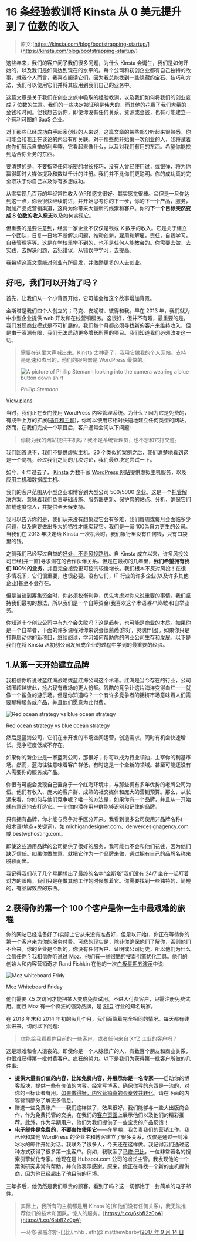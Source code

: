 # 16 条经验教训将 Kinsta 从 0 美元提升到 7 位数的收入

> 原文:[https://kinsta.com/blog/bootstrapping-startup/](https://kinsta.com/blog/bootstrapping-startup/)

这些年来，我们的客户问了我们很多问题，为什么 Kinsta 会诞生，我们是如何开始的，以及我们是如何达到现在的水平的。每个公司和初创企业都有自己独特的故事，就我个人而言，我喜欢阅读它们，因为我总能找到一些隐藏的宝石、技巧和方法，我们可以使用它们并将其应用到我们自己的业务中。

这篇文章是关于我们在创业之旅中吸取的经验教训，以及我们如何将我们的创业变成 7 位数的生意。我们的一些决定被证明是伟大的，而其他的花费了我们大量的金钱和时间。但我想告诉你，即使你没有任何关系、资源或金钱，也有可能建立一个有利可图的 SaaS 企业。

对于那些已经成功白手起家创业的人来说，这篇文章的某些部分听起来很熟悉，你可能会和我正在谈论的内容有所关联。对于那些想开始第一次创业的人，我将试着向你们展示自举的利与弊，它看起来像什么，以及对我们有用的东西。希望你能找到适合你业务的东西。

要清楚的是，不要指望任何秘密的增长技巧，没有人曾经使用过，或银弹，将为你赢得即时大媒体提及和数以千计的注册。我们并不比你们更聪明。你的成功真的完全取决于你自己以及你有多想成功。

从零实现几百万的年经常性收入(ARR)感觉很好。其实感觉很棒。😉但是一旦你达到这一点，你会很快继续前进，并开始思考你的下一步，你的下一个产品，服务，附加产品或营销渠道，这将为你带来大量新的线索和客户。你的**下一个目标突然变成 8 位数的收入标志**以及如何实现它。

但重要的是要注意到，经营一家企业不仅仅是钱或 X 数字的收入。它是关于建立一个团队，日复一日地不断解决问题，推动创新，雇用和解雇，责任，自我学习，自我管理等等。这是在学校里学不到的，也不是任何人能教会的。你需要去做，去实践，去解决问题，去犯错误，从错误中学习，去提高。

我希望这篇文章能对创业有所启发，并激励更多的人去创业。

## 好吧，我们可以开始了吗？

首先，让我们从一个小背景开始，它可能会给这个故事增加背景。

金斯塔是我们四个人创立的；马克、安妮塔、彼得和我。早在 2013 年，我们就为中小型企业提供 web 开发和在线营销服务。这很好，但并不有趣，最重要的是，我们发现商业模式是不可扩展的。我们每个月都必须寻找新的客户来维持收入，但是由于资源有限，我们无法启动更多增长所需的项目。我们知道我们必须改变这一切。

<link rel="stylesheet" href="https://kinsta.com/wp-content/themes/kinsta/dist/components/ctas/cta-mini.css?ver=2e932b8aba3918bfb818">



> 需要在这里大声喊出来。Kinsta 太神奇了，我用它做我的个人网站。支持是迅速和杰出的，他们的服务器是 WordPress 最快的。
> 
> <footer class="wp-block-kinsta-client-quote__footer">
> 
> ![A picture of Phillip Stemann looking into the camera wearing a blue button down shirt](img/12b77bdcd297e9bf069df2f3413ad833.png)
> 
> <cite class="wp-block-kinsta-client-quote__cite">Phillip Stemann</cite></footer>

[View plans](https://kinsta.com/plans/)

当时，我们正在专门使用 WordPress 内容管理系统。为什么？因为它是免费的，有成千上万的扩展([插件和主题](https://kinsta.com/best-wordpress-plugins/))，你可以使用它相对快速地建立任何类型的网站。然而，在我们完成一个项目后，客户通常会问以下问题:

> 你能为我的网站提供主机吗？我不是系统管理员，也不想和它打交道。

我们回答说不，我们不提供虚拟主机。20 个类似的案例之后，我们清楚地看到这是一个商机，经过我们之间的几次讨论，我们最终决定尝试一下。

如今，4 年过去了， [Kinsta](https://kinsta.com) 为数千家 [WordPress 网站](https://kinsta.com/blog/why-use-wordpress/)提供虚拟主机服务，以及[应用主机](https://kinsta.com/application-hosting/)和[数据库主机](https://kinsta.com/database-hosting/)。

我们的客户范围从小型企业和博客到大型公司 500/5000 企业。这是一个[托管解决方案](https://kinsta.com/blog/managed-wordpress-hosting)，意味着我们负责基础设施、服务器更新、保护您的站点、分析，确保它们加载速度惊人，并提供全天候支持。

我可以告诉你的是，我们从来没有想象过它会有多难，我们每周或每月会面临多少问题，以及需要做出多大的牺牲才能实现它。我们是一家 100%自力更生的公司。当我们在 2013 年决定给 Kinsta 一次机会时，我们银行里没有任何钱，只有口袋里的钱。

之前我们已经写过自举的[好处，不走风投路线](https://kinsta.com/blog/vc-route/)。自 Kinsta 成立以来，许多风投公司已经(并一直)寻求潜在的合作伙伴关系。但是在最初的几年里，**我们希望拥有我们 100%的业务**，并且完全接受更可控的较慢增长。我们根本不反对风投！在很多情况下，它们很重要，也很必要。没有它们，IT 行业的许多企业(以及许多其他企业)甚至不会存在。

但是当谈到筹集资金时，你必须权衡利弊，优先考虑对你来说重要的事情。我们坚持我们最初的想法，所以我们是一个自筹资金(我喜欢这个术语*客户资助*)和自举业务。

你知道十个创业公司中有九个会失败吗？这是趋势，也可能是商业的本质。如果你是一个自举者，下面的许多课程对你来说会很熟悉(你好，灵魂伴侣)。如果你只是打算启动你的新项目，继续阅读，学习如何帮助你的创业公司生存和发展。以下是我们在将 Kinsta 从初创公司发展成企业的过程中学到的最重要的经验。

## 1.从第一天开始建立品牌

我相信你听说过蓝红海战略或蓝红海公司这个术语。红海是当今存在的行业，公司试图超越彼此，抢占现有市场的更大份额。残酷的竞争让这片海洋变得血红——就像一个鲨鱼的游乐场。但是你知道吗？一个有许多竞争者的拥挤市场意味着人们需要那种服务或产品，并且他们愿意为此付费。

![Red ocean strategy vs blue ocean strategy](img/4b6434d181701751fa369cd47f1cac02.png)

Red ocean strategy vs blue ocean strategy



然后是蓝海公司，它们在未开发的市场空间运营，创造需求，同时有机会快速增长。竞争程度低或不存在。

如果你的新企业是一家蓝海公司，那很好；你可以成为行业领袖，主宰你的利基市场。然而，蓝海往往意味着客户群低，有时这是一个全新的领域。甚至可能还没有人需要你的服务或产品。

你很有可能会发现自己置身于一个红海环境中，与那些拥有多年优势的老牌公司为伍。他们有收入、庞大的客户群、成熟的社交媒体和庞大的营销预算。那么，从长远来看，你如何与他们竞争呢？唯一的方法是，如果你有一个品牌，并且从一开始就有意识地去打造它。一个你的潜在用户群能够识别和记住的品牌。

只有拥有品牌，你才能与竞争对手区分开来。我看到很多公司使用非品牌名称(一般术语/地点+关键词)，如 michigandesigner.com、denverdesignagency.com 或 bestwphosting.com。

即使这些通用品牌的公司提供了很好的服务，我可能也不会和他们花钱，因为他们缺乏信任。如果你做生意，就把它作为一个品牌来做，通过拥有自己的品牌名称来脱颖而出。

我记得我们花了几个星期想出了最终的名字“金斯塔”我们没有 24/7 坐在一起盯着对方的眼睛，我们只是在做其他工作的时候想着它。你需要找到一些独特的，简短的，有品牌效应的东西。

## 2.获得你的第一个 100 个客户是你一生中最艰难的旅程

你的网站已经准备好了(实际上它从来没有准备好，但足以开始)，你正在等待你的第一个客户来为你的服务付费。可悲的现实是，除非你确保他们了解你，否则他们不会来。你的企业是全新的，你没有任何客户、证明或公司历史，所以他们为什么会信任你？我相信你听说过 Moz，他们有一些很酷的搜索引擎优化工具。他们的创始人和内容营销奇才 Rand Fishkin 在他的一次[白板星期五演示](https://moz.com/blog/the-greatest-misconception-in-content-marketing-whiteboard-friday)中说:

![Moz whiteboard Fridy](img/d675193d9f0ebf2f3c38f06f5799baa9.png)

Moz Whiteboard Friday



他们需要 7.5 次访问才能把某人变成免费试用。不进入付费客户，只需注册免费试用。而且 Moz 有一个疯狂的强势品牌，是 [SEO](https://kinsta.com/blog/what-does-seo-stand-for/) 行业的知名玩家。

在 2013 年末和 2014 年初的头几个月，我们面临着完全相同的情况。每天都有线索进来，询问以下问题:

> 你能给我看看你目前的一些客户，或者任何来自 XYZ 工业的客户吗？

这是艰难和令人沮丧的。即使你是一个人脉很广的人，有数百个朋友和商业关系，也很难获得第一批付费客户。疯狂的努力。以下是我们为获得第一批客户所做的几件事:

*   **提供大量有价值的内容，比如免费内容，并展示你是一名专家**——启动你的博客版块，提供一些有价值的内容。经常写博客，确保你写的东西是一流的，对你的目标读者有用。[如果做得好，内容营销真的会奏效并转化](https://kinsta.com/learn/content-marketing/)。请在下面的内容营销部分了解更多信息。
*   赠送一些免费账户——我们这样做了，效果很好。我们能够与一些大出版商合作，作为免费托管的交换，在我们的[客户页面](https://kinsta.com/clients/)上展示他们以及他们的精彩推荐。此外，作为早期用户，他们为我们提供了一些宝贵的产品反馈！
*   **电子邮件是免费的，不要害怕使用它**——在早期，我负责我们的营销工作。我已经和其他 WordPress 的企业主和博客建立了很多关系，仅仅是通过一封冷冰冰的邮件开始对话。我联系了很多人，今天还在这样做。我记得我们通过这种方式获得了很多第一批客户。例如，我联系了[马修·巴比](https://www.matthewbarby.com/)，一位非常著名的搜索引擎优化专家。他现在是 Hubspot.com 公司的增长主管。我发现他的一个案例研究非常有帮助，并向他表示感谢。原来，他正在寻找一个新的主机提供商，因为他已经超出了他目前的环境。

三年多后，他仍然是我们尊贵的顾客。看到了吗？这一切都始于一封简单的电子邮件。

> 实际上，我所有的主机都是用 Kinsta 的(和他们没有任何关系)，我无法推荐他们的技术和团队。惊人的服务。[https://t.co/6sbfI2z0pA](https://t.co/6sbfI2z0pA)
> 
> —马修·豪威尔斯-巴比ξmhb . eth(@ matthewbarby)[2017 年 9 月 14 日](https://twitter.com/matthewbarby/status/908406596883173376?ref_src=twsrc%5Etfw)